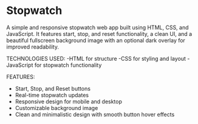 # Stopwatch
A simple and responsive stopwatch web app built using HTML, CSS, and JavaScript. It features start, stop, and reset functionality, a clean UI, and a beautiful fullscreen background image with an optional dark overlay for improved readability.

TECHNOLOGIES USED:
-HTML for structure
-CSS for styling and layout
-JavaScript for stopwatch functionality

FEATURES:
- Start, Stop, and Reset buttons  
- Real-time stopwatch updates  
- Responsive design for mobile and desktop  
- Customizable background image  
- Clean and minimalistic design with smooth button hover effects
